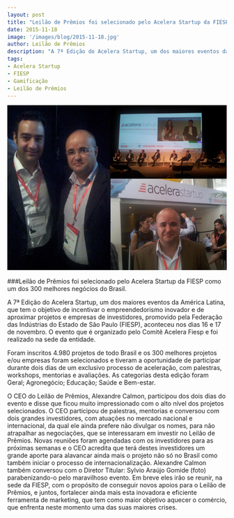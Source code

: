 ```yaml
---
layout: post
title: "Leilão de Prêmios foi selecionado pelo Acelera Startup da FIESP como um dos 300 melhores negócios do Brasil."
date: 2015-11-18
image: '/images/blog/2015-11-18.jpg'
author: Leilão de Prêmios
description: "A 7ª Edição do Acelera Startup, um dos maiores eventos da América Latina, que tem o objetivo de incentivar o empreendedorismo inovador e de aproximar projetos e empresas de investidores, promovido pela Federação das Indústrias do Estado de São Paulo (FIESP), aconteceu nos dias 16 e 17 de novembro. O evento que é organizado pelo Comitê Acelera Fiesp e foi realizado na sede da entidade."
tags:
- Acelera Startup
- FIESP
- Gamificação
- Leilão de Prêmios
---
```


![Alt text](/images/blog/2015-11-18.jpg "Leilão de Prêmios foi selecionado pelo Acelera Startup da FIESP como um dos 300 melhores negócios do Brasil.")

###Leilão de Prêmios foi selecionado pelo Acelera Startup da FIESP como um dos 300 melhores negócios do Brasil.

A 7ª Edição do Acelera Startup, um dos maiores eventos da América Latina, que tem o objetivo de incentivar o empreendedorismo inovador e de aproximar projetos e empresas de investidores, promovido pela Federação das Indústrias do Estado de São Paulo (FIESP), aconteceu nos dias 16 e 17 de novembro. O evento que é organizado pelo Comitê Acelera Fiesp e foi realizado na sede da entidade. 

Foram inscritos 4.980 projetos de todo Brasil e os 300 melhores projetos e/ou empresas foram selecionados e tiveram a oportunidade de participar durante dois dias de um exclusivo processo de aceleração, com palestras, workshops, mentorias e avaliações. As categorias desta edição foram Geral; Agronegócio; Educação; Saúde e Bem-estar.

O CEO do Leilão de Prêmios, Alexandre Calmon, participou dos dois dias do evento e disse que ficou muito impressionado com o alto nível dos projetos selecionados. 
O CEO participou de palestras, mentorias e conversou com dois grandes investidores, com atuações no mercado nacional e internacional, da qual ele ainda prefere não divulgar os nomes, para não atrapalhar as negociações, que se interessaram em investir no Leilão de Prêmios. Novas reuniões foram agendadas com os investidores para as próximas semanas e o CEO acredita que terá destes investidores um grande aporte para alavancar ainda mais o projeto não só no Brasil como também iniciar o processo de internacionalização.
Alexandre Calmon também conversou com o Diretor Titular: Sylvio Araújo Gomide (foto) parabenizando-o pelo maravilhoso evento. Em breve eles irão se reunir, na sede da FIESP, com o propósito de conseguir novos apoios para o Leilão de Prêmios, e juntos, fortalecer ainda mais esta inovadora e eficiente ferramenta de marketing, que tem como maior objetivo aquecer o comércio, que enfrenta neste momento uma das suas maiores crises.